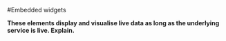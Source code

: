 <a name="embedded-widgets"></a>
#Embedded widgets

**These elements display and visualise live data as long as the underlying service is live. Explain.**